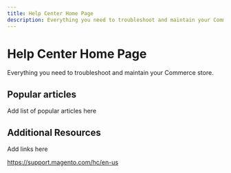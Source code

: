 ```yaml
---
title: Help Center Home Page
description: Everything you need to troubleshoot and maintain your Commerce store.
---
```


# Help Center Home Page

Everything you need to troubleshoot and maintain your Commerce store.

## Popular articles

Add list of popular articles here

## Additional Resources

Add links here

<https://support.magento.com/hc/en-us>
 